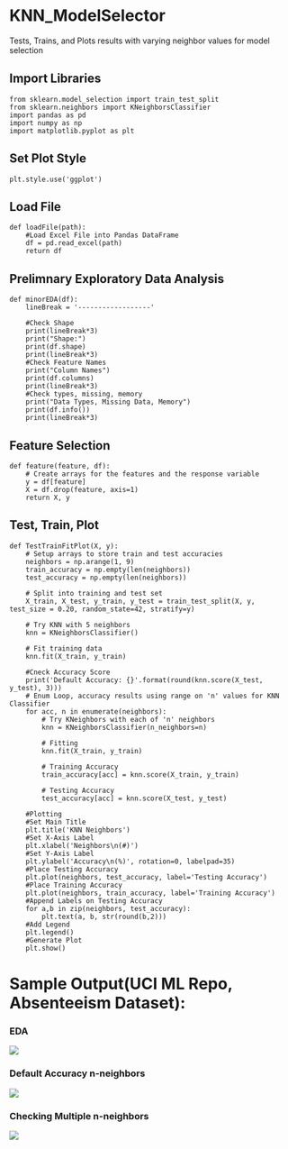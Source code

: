 # KNN_ModelSelector
Tests, Trains, and Plots results with varying neighbor values for model selection

## Import Libraries
```Python3
from sklearn.model_selection import train_test_split
from sklearn.neighbors import KNeighborsClassifier
import pandas as pd
import numpy as np
import matplotlib.pyplot as plt
```

## Set Plot Style
```Python3
plt.style.use('ggplot')
```

## Load File
```Python3
def loadFile(path):
    #Load Excel File into Pandas DataFrame
    df = pd.read_excel(path)
    return df
```

## Prelimnary Exploratory Data Analysis
```Python3
def minorEDA(df):
    lineBreak = '------------------'

    #Check Shape
    print(lineBreak*3)
    print("Shape:")
    print(df.shape)
    print(lineBreak*3)
    #Check Feature Names
    print("Column Names")
    print(df.columns)
    print(lineBreak*3)
    #Check types, missing, memory
    print("Data Types, Missing Data, Memory")
    print(df.info())
    print(lineBreak*3)
```

## Feature Selection
```Python3
def feature(feature, df):
    # Create arrays for the features and the response variable
    y = df[feature]
    X = df.drop(feature, axis=1)
    return X, y
```

## Test, Train, Plot
```Python3
def TestTrainFitPlot(X, y):
    # Setup arrays to store train and test accuracies
    neighbors = np.arange(1, 9)
    train_accuracy = np.empty(len(neighbors))
    test_accuracy = np.empty(len(neighbors))

    # Split into training and test set
    X_train, X_test, y_train, y_test = train_test_split(X, y, test_size = 0.20, random_state=42, stratify=y)

    # Try KNN with 5 neighbors
    knn = KNeighborsClassifier()

    # Fit training data
    knn.fit(X_train, y_train)

    #Cneck Accuracy Score
    print('Default Accuracy: {}'.format(round(knn.score(X_test, y_test), 3)))
    # Enum Loop, accuracy results using range on 'n' values for KNN Classifier
    for acc, n in enumerate(neighbors):
        # Try KNeighbors with each of 'n' neighbors
        knn = KNeighborsClassifier(n_neighbors=n)

        # Fitting
        knn.fit(X_train, y_train)

        # Training Accuracy
        train_accuracy[acc] = knn.score(X_train, y_train)

        # Testing Accuracy
        test_accuracy[acc] = knn.score(X_test, y_test)

    #Plotting
    #Set Main Title
    plt.title('KNN Neighbors')
    #Set X-Axis Label
    plt.xlabel('Neighbors\n(#)')
    #Set Y-Axis Label
    plt.ylabel('Accuracy\n(%)', rotation=0, labelpad=35)
    #Place Testing Accuracy
    plt.plot(neighbors, test_accuracy, label='Testing Accuracy')
    #Place Training Accuracy
    plt.plot(neighbors, train_accuracy, label='Training Accuracy')
    #Append Labels on Testing Accuracy
    for a,b in zip(neighbors, test_accuracy):
        plt.text(a, b, str(round(b,2)))
    #Add Legend
    plt.legend()
    #Generate Plot
    plt.show()
```
# Sample Output(UCI ML Repo, Absenteeism Dataset):
### EDA
<img src="https://github.com/ajh1143/KNN_ModelSelector/EDA.png" class="inline"/><br>
### Default Accuracy n-neighbors
<img src="https://github.com/ajh1143/KNN_ModelSelector/acc.png" class="inline"/><br>
### Checking Multiple n-neighbors
<img src="https://github.com/ajh1143/KNN_ModelSelector/myplot.png" class="inline"/><br>
